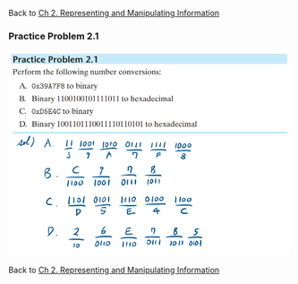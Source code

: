 Back to [Ch 2. Representing and Manipulating Information](https://github.com/JoonHyeok-hozy-Kim/computer_systems_study/blob/main/contents/ch_02/note.md)


### Practice Problem 2.1
![Practice Problem 2.1](https://github.com/JoonHyeok-hozy-Kim/computer_systems_study/blob/main/contents/ch_02/problems/practice_problems/01.png)















Back to [Ch 2. Representing and Manipulating Information](https://github.com/JoonHyeok-hozy-Kim/computer_systems_study/blob/main/contents/ch_02/note.md)
